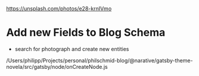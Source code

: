 https://unsplash.com/photos/e28-krnIVmo

# Add new Fields to Blog Schema

- search for photograph and create new entities

/Users/philipp/Projects/personal/philschmid-blog/@narative/gatsby-theme-novela/src/gatsby/node/onCreateNode.js
